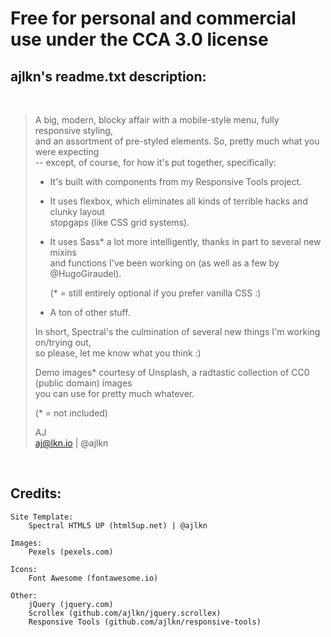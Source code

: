 # Free for personal and commercial use under the CCA 3.0 license

## ajlkn's readme.txt description:
<br/>

> A big, modern, blocky affair with a mobile-style menu, fully responsive styling, <br/>
> and an assortment of pre-styled elements. So, pretty much what you were expecting <br/>
> -- except, of course, for how it's put together, specifically:
> 
> - It's built with components from my Responsive Tools project.
> 
> - It uses flexbox, which eliminates all kinds of terrible hacks and clunky layout <br/>
>   stopgaps (like CSS grid systems).
> 
> - It uses Sass* a lot more intelligently, thanks in part to several new mixins <br/>
>   and functions I've been working on (as well as a few by @HugoGiraudel).
>
>   (* = still entirely optional if you prefer vanilla CSS :)
>
> - A ton of other stuff.
>
> In short, Spectral's the culmination of several new things I'm working on/trying out, <br/>
> so please, let me know what you think :)
>
> Demo images* courtesy of Unsplash, a radtastic collection of CC0 (public domain) images <br/>
> you can use for pretty much whatever.
>
> (* = not included)
>
> AJ <br/>
> aj@lkn.io | @ajlkn
<br/>

## Credits:
	
	Site Template:
		Spectral HTML5 UP (html5up.net) | @ajlkn
	
	Images:
		Pexels (pexels.com)

	Icons:
		Font Awesome (fontawesome.io)

	Other:
		jQuery (jquery.com)
		Scrollex (github.com/ajlkn/jquery.scrollex)
		Responsive Tools (github.com/ajlkn/responsive-tools)
